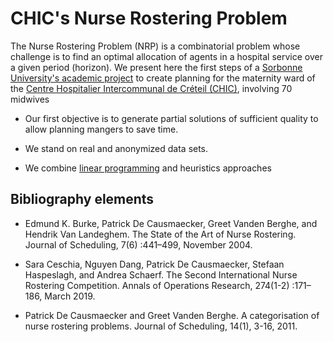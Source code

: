 # CHIC's Nurse Rostering Problem

The Nurse Rostering Problem (NRP) is a combinatorial problem whose challenge is to find an optimal allocation of agents in a hospital service over a given period (horizon). We present here the first steps of a [Sorbonne University's academic project](androide.lip6.fr/) to create planning for the maternity ward of the [Centre Hospitalier Intercommunal de Créteil (CHIC)](www.chicreteil.fr/), involving 70 midwives

- Our first objective is to generate partial solutions of sufficient quality to allow planning mangers to save time.

- We stand on real and anonymized data sets.
- We combine [linear programming](https://www.scipopt.org/) and heuristics approaches


## Bibliography elements

- Edmund K. Burke, Patrick De Causmaecker, Greet Vanden Berghe, and Hendrik
Van Landeghem. The State of the Art of Nurse Rostering. Journal of Scheduling,
7(6) :441–499, November 2004.

- Sara Ceschia, Nguyen Dang, Patrick De Causmaecker, Stefaan Haspeslagh, and Andrea
Schaerf. The Second International Nurse Rostering Competition. Annals of Operations
Research, 274(1-2) :171–186, March 2019.

- Patrick De Causmaecker and Greet Vanden Berghe. A categorisation of nurse rostering
problems. Journal of Scheduling, 14(1), 3-16, 2011.

